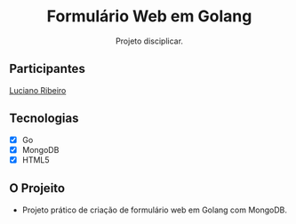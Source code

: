 <h1 align="center">
Formulário Web em Golang
</h1>

<p align="center">Projeto disciplicar.</p>

## Participantes

[Luciano Ribeiro](https://github.com/lucianorbr)

## Tecnologias

- [x] Go
- [x] MongoDB
- [x] HTML5

## O Projeito
- Projeto prático de criação de formulário web em Golang com MongoDB.

